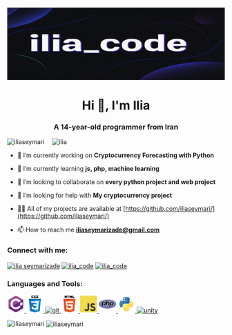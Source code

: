 ![logo](https://github.com/iliaseymari/iliaseymari/blob/main/ChatGPT%20Image%20Jul%2023%2C%202025%2C%2009_45_50%20AM.jpg)
<h1 align="center">Hi 👋, I'm Ilia</h1>
<h3 align="center">A 14-year-old programmer from Iran</h3>

<img align="right" alt="ilia" width="400" src="https://mir-s3-cdn-cf.behance.net/project_modules/source/06f21a161921919.63cd7887d0a70.gif"> </img>
<p align="left"> <img src="https://komarev.com/ghpvc/?username=iliaseymari&label=Profile%20views&color=0e75b6&style=flat" alt="iliaseymari" /> </p>

- 🔭 I’m currently working on **Cryptocurrency Forecasting with Python**

- 🌱 I’m currently learning **js, php, machine learning**

- 👯 I’m looking to collaborate on **every python project and web project**

- 🤝 I’m looking for help with **My cryptocurrency project**

- 👨‍💻 All of my projects are available at [https://github.com/iliaseymari/](https://github.com/iliaseymari/)

- 📫 How to reach me **iliaseymarizade@gmail.com**

<h3 align="left">Connect with me:</h3>
<p align="left">
<a href="https://linkedin.com/in/ilia seymarizade" target="blank"><img align="center" src="https://raw.githubusercontent.com/rahuldkjain/github-profile-readme-generator/master/src/images/icons/Social/linked-in-alt.svg" alt="ilia seymarizade" height="30" width="40" /></a>
<a href="https://instagram.com/ilia_code" target="blank"><img align="center" src="https://raw.githubusercontent.com/rahuldkjain/github-profile-readme-generator/master/src/images/icons/Social/instagram.svg" alt="ilia_code" height="30" width="40" /></a>
<a href="https://www.youtube.com/c/ilia_code" target="blank"><img align="center" src="https://raw.githubusercontent.com/rahuldkjain/github-profile-readme-generator/master/src/images/icons/Social/youtube.svg" alt="ilia_code" height="30" width="40" /></a>
</p>

<h3 align="left">Languages and Tools:</h3>
<p align="left"> <a href="https://www.w3schools.com/cs/" target="_blank" rel="noreferrer"> <img src="https://raw.githubusercontent.com/devicons/devicon/master/icons/csharp/csharp-original.svg" alt="csharp" width="40" height="40"/> </a> <a href="https://www.w3schools.com/css/" target="_blank" rel="noreferrer"> <img src="https://raw.githubusercontent.com/devicons/devicon/master/icons/css3/css3-original-wordmark.svg" alt="css3" width="40" height="40"/> </a> <a href="https://git-scm.com/" target="_blank" rel="noreferrer"> <img src="https://www.vectorlogo.zone/logos/git-scm/git-scm-icon.svg" alt="git" width="40" height="40"/> </a> <a href="https://www.w3.org/html/" target="_blank" rel="noreferrer"> <img src="https://raw.githubusercontent.com/devicons/devicon/master/icons/html5/html5-original-wordmark.svg" alt="html5" width="40" height="40"/> </a> <a href="https://developer.mozilla.org/en-US/docs/Web/JavaScript" target="_blank" rel="noreferrer"> <img src="https://raw.githubusercontent.com/devicons/devicon/master/icons/javascript/javascript-original.svg" alt="javascript" width="40" height="40"/> </a> <a href="https://www.php.net" target="_blank" rel="noreferrer"> <img src="https://raw.githubusercontent.com/devicons/devicon/master/icons/php/php-original.svg" alt="php" width="40" height="40"/> </a> <a href="https://www.python.org" target="_blank" rel="noreferrer"> <img src="https://raw.githubusercontent.com/devicons/devicon/master/icons/python/python-original.svg" alt="python" width="40" height="40"/> </a> <a href="https://unity.com/" target="_blank" rel="noreferrer" > <img src="https://www.vectorlogo.zone/logos/unity3d/unity3d-icon.svg" alt="unity" width="40" style="color: black;" height="40"/> </a> </p>

<p><img align="left" src="https://github-readme-stats.vercel.app/api/top-langs?username=iliaseymari&show_icons=true&locale=en&layout=compact" alt="iliaseymari" /></p>

<p>&nbsp;<img align="center" src="https://github-readme-stats.vercel.app/api?username=iliaseymari&show_icons=true&locale=en" alt="iliaseymari" /></p>

